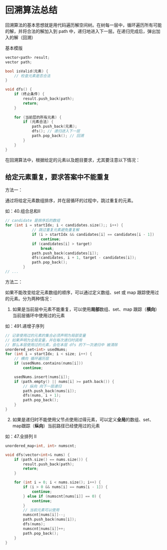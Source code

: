# 回溯算法总结



回溯算法的基本思想就是用代码遍历解空间树。在树每一层中，循环遍历所有可能的解，并将合法的解加入到 path 中，递归地进入下一层。在递归完成后，弹出加入的解（回溯）

基本模版

```cpp
vector<path> result;
vector path;

bool isValid(元素) {
    // 检查元素是否合法
}

void dfs() {
    if (终止条件) {
        result.push_back(path);
        return;
    }
    
    for (当前层的所有元素) {
        if (元素合法) {
            path.push_back(元素);
            dfs(); // 递归进入下一层
            path.pop_back(); // 回溯
        }
    }
}
```



在回溯算法中，根据给定的元素以及题目要求，尤其要注意以下情况：

## 给定元素重复，要求答案中不能重复

方法一：

通过将给定元素数组排序，并在层循环的过程中，跳过重复的元素。

如：40.组合总和II

```cpp
// candidate 是排序后的数组
for (int i = startIdx; i < candidates.size();; i++) {
            // 跳过重复元素避免重复解
            if (i > startIdx && candidates[i] == candidates[i - 1])
                continue; 
            if (candidates[i] > target)
                break;
            path.push_back(candidates[i]);
            dfs(candidates, i + 1, target - candidates[i]);
            path.pop_back();
        }
// ...


```



方法二：

如果不能改变给定元素数组的顺序，可以通过定义数组、set 或 map 跟踪使用过的元素。分为两种情况：

1. 如果是当前层中元素不能重复，可以使用**局部**数组、set、map 跟踪（**横向**）当前层循环中使用过的元素

如：491.递增子序列

```cpp
// 记录使用过的元素的集合必须声明为局部变量
// 如果声明为全局变量，并在每次递归时调用
// 那么本层使用过的元素，会在本层 dfs 的下一次递归中 被清除
unordered_set<int> usedNums;
for (int i = startIdx; i < size; i++) {
    // 横向 循环遍历层
    if (usedNums.contains(nums[i]))
        continue;

    usedNums.insert(nums[i]);
    if (path.empty() || nums[i] >= path.back()) {
        // 纵向 向下一层递归
        path.push_back(nums[i]);
        dfs(nums, i + 1);
        path.pop_back();
    }
}
```



2. 如果是递归时不能使用父节点使用过得元素，可以定义**全局**的数组、set、map跟踪（**纵向**）当前路径已经使用过的元素

如：47.全排列 II

```cpp
unordered_map<int, int> numscnt;

void dfs(vector<int>& nums) {
    if (path.size() == nums.size()) {
        result.push_back(path);
        return;
    }

    for (int i = 0; i < nums.size(); i++) {
        if (i > 0 && nums[i] == nums[i - 1]) {
            continue;
        } else if (numscnt[nums[i]] == 0) {
            continue;
        } 
        // 当前元素可以使用
        numscnt[nums[i]]--;
        path.push_back(nums[i]);
        dfs(nums);
        numscnt[nums[i]]++;
        path.pop_back();
    }
} 
```

